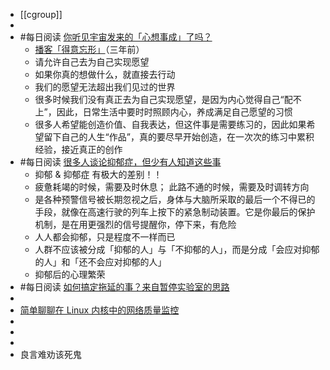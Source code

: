 - [[cgroup]]
-
- #每日阅读 [你听见宇宙发来的「心想事成」了吗？](https://juicing.today/juice/20220208)
	- [播客「得意忘形」](https://www.xiaoyuzhoufm.com/episode/5e74543a418a84a046c4e52e?s=eyJ1IjogIjVmMDdjNWM3ZTkzNDE4MTgwZjFlNjEzYyJ9)（三年前）
	- 请允许自己去为自己实现愿望
	- 如果你真的想做什么，就直接去行动
	- 我们的愿望无法超出我们见过的世界
	- 很多时候我们没有真正去为自己实现愿望，是因为内心觉得自己“配不上”，因此，日常生活中要时时照顾内心，养成满足自己愿望的习惯
	- 很多人希望能创造价值、自我表达，但这件事是需要练习的，因此如果希望留下自己的人生“作品”，真的要尽早开始创造，在一次次的练习中累积经验，接近真正的创作
- #每日阅读 [很多人谈论抑郁症，但少有人知道这些事](https://mp.weixin.qq.com/s/1ddVqI_laLqR9E7MuJOafA)
	- 抑郁 & 抑郁症 有极大的差别！！
	- 疲惫耗竭的时候，需要及时休息；
	  此路不通的时候，需要及时调转方向
	- 是各种预警信号被长期忽视之后，身体与大脑所采取的最后一个不得已的手段，就像在高速行驶的列车上按下的紧急制动装置。它是你最后的保护机制，是在用更强烈的信号提醒你，停下来，有危险
	- 人人都会抑郁，只是程度不一样而已
	- 人群不应该被分成「抑郁的人」与「不抑郁的人」，而是分成「会应对抑郁的人」和「还不会应对抑郁的人」
	- 抑郁后的心理繁荣
- #每日阅读 [如何搞定拖延的事？来自暂停实验室的思路](https://mp.weixin.qq.com/s/uQDeH4FNhE8lga7PW4oF5w)
-
- [简单聊聊在 Linux 内核中的网络质量监控](https://manjusaka.itscoder.com/posts/2022/01/31/a-simple-introduction-about-network-monitoring-in-linux-kernel/)
-
-
-
- 良言难劝该死鬼